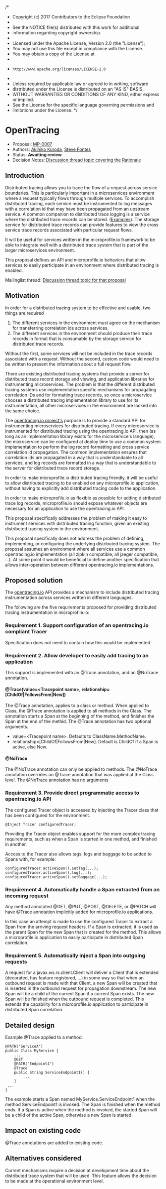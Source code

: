 /*
 * Copyright (c) 2017 Contributors to the Eclipse Foundation
 *
 * See the NOTICE file(s) distributed with this work for additional
 * information regarding copyright ownership.
 *
 * Licensed under the Apache License, Version 2.0 (the "License");
 * You may not use this file except in compliance with the License.
 * You may obtain a copy of the License at
 *
 *     http://www.apache.org/licenses/LICENSE-2.0
 *
 * Unless required by applicable law or agreed to in writing, software
 * distributed under the License is distributed on an "AS IS" BASIS,
 * WITHOUT WARRANTIES OR CONDITIONS OF ANY KIND, either express or implied.
 * See the License for the specific language governing permissions and
 * limitations under the License.
 */
 
# OpenTracing

* Proposal: [MP-0007](0007-DistributedTracing.md)
* Authors: [Akihiko Kuroda](https://github.com/akihikokuroda), [Steve Fontes](https://github.com/Steve-Fontes)
* Status: **Awaiting review**
* Decision Notes: [Discussion thread topic covering the  Rationale](https://groups.google.com/forum/#!topic/microprofile/YxKba36lye4)

## Introduction

Distributed tracing allows you to trace the flow of a request across service boundaries.
This is particularly important in a microservices environment where a request typically flows through multiple services.
To accomplish distributed tracing, each service must be instrumented to log messages with a correlation id that may have been propagated from an upstream service.
A common companion to distributed trace logging is a service where the distributed trace records can be stored. ([Examples](http://opentracing.io/documentation/pages/supported-tracers.html)).
The storage service for distributed trace records can provide features to view the cross service trace records associated with particular request flows.

It will be useful for services written in the microprofile.io framework to be able to integrate well with a distributed trace system that is part of the larger microservices environment.

This proposal defines an API and microprofile.io behaviors that allow services to easily participate in an environment where distributed tracing is enabled.

Mailinglist thread: [Discussion thread topic for that proposal](https://groups.google.com/forum/#!topic/microprofile/YxKba36lye4)

## Motivation

In order for a distributed tracing system to be effective and usable, two things are required
1. The different services in the environment must agree on the mechanism for transferring correlation ids across services.
2. The different services in the environment should produce their trace records in format that is consumable by the storage service for distributed trace records.

Without the first, some services will not be included in the trace records associated with a request.
Without the second, custom code would need to be written to present the information about a full request flow.

There are existing distributed tracing systems that provide a server for distributed trace record storage and viewing, and application libraries for instrumenting microservices.
The problem is that the different distributed tracing systems use implementation specific mechanisms for propagating correlation IDs and for formatting trace records,
so once a microservice chooses a distributed tracing implementation library to use for its instrumentation, all other microservices in the environment are locked into the same choice.

The [opentracing.io project's](http://opentracing.io/) purpose is to provide a standard API for instrumenting microservices for distributed tracing.
If every microservice is instrumented for distributed tracing using the opentracing.io API, then (as long as an implementation library exists for the microservice's language),
the microservice can be configured at deploy time to use a common system implementation to perform the log record formatting and cross service correlation id propagation.
The common implementation ensures that correlation ids are propagated in a way that is understandable to all services,
and log records are formatted in a way that is understandable to the server for distributed trace record storage.

In order to make microprofile.io distributed tracing friendly, it will be useful to allow distributed tracing to be enabled on any microprofile.io application,
without having to explicitly add distributed tracing code to the application.

In order to make microprofile.io as flexible as possible for adding distributed trace log records, microprofile.io should expose whatever objects are necessary for an application to use the opentracing.io API.

This proposal specifically addresses the problem of making it easy to instrument services with distributed tracing function, given an existing distributed tracing system in the environment.

This proposal specifically does not address the problem of defining, implementing, or configuring the underlying distributed tracing system. The proposal assumes an environment where all services use a common opentracing.io implementation (all zipkin compatible, all jaeger compatible, ...). At some point it would be beneficial to define another specification that allows inter-operation between different opentracing.io implementations.

## Proposed solution

The [opentracing.io](http://opentracing.io) API provides a mechanism to include distributed tracing instrumentation across services written in different languages.

The following are the five requirements proposed for providing distributed tracing instrumentation in microprofile.io:

### Requirement 1. Support configuration of an opentracing.io compliant Tracer

Specification does not need to contain how this would be implemented.

### Requirement 2. Allow developer to easily add tracing to an application

This support is implemented with an @Trace annotation, and an @NoTrace annotation.

#### @Trace(value=&lt;Tracepoint name&gt;, relationship=[ChildOf|FollowsFrom|New])
The @Trace annotation, applies to a class or method. When applied to Class, the @Trace annotation is applied to all methods in the Class. The annotation starts a Span at the beginning of the method, and finishes the Span at the end of the methid. The @Trace annotation has two optional arguments.
* value=&lt;Tracepoint name&gt;. Defaults to ClassName.MethodName.
* relationship=[ChildOf|FollowsFrom|New]. Default is ChildOf if a Span is active, else New.

#### @NoTrace
The @NoTrace annotation can only be applied to methods. The @NoTrace annotation overrides an @Trace annotation that was applied at the Class level. The @NoTrace annotation has no arguments

### Requirement 3. Provide direct programmatic access to opentracing.io API
The configured Tracer object is accessed by injecting the Tracer class that has been configured for the environment.

```
@Inject Tracer configuredTracer;
```


Providing the Tracer object enables support for the more complex tracing requirements, such as when a Span is started in one method, and finished in another.

Access to the Tracer also allows tags, logs and baggage to be added to Spans with, for example:

```
configuredTracer.activeSpan().setTag(...);
configuredTracer.activeSpan().log(...);
configuredTracer.activeSpan().setBaggage(...);
```

### Requirement 4. Automatically handle a Span extracted from an incoming request

Any method annotated @GET, @PUT, @POST, @DELETE, or @PATCH will have @Trace annotation implicitly added for microprofile.io applications.

In this case an attempt is made to use the configured Tracer to extract a Span from the arriving request headers. If a Span is extracted, it is used as the parent Span for the new Span that is created for the method. This allows a microprofile.io application to easily participate in distributed Span correlation.

### Requirement 5. Automatically inject a Span into outgoing requests

A request for a javax.ws.rs.client.Client will deliver a Client that is extended (decorated, has feature registered, ...) in some way so that when an outbound request is made with that Client, a new Span will be created that is inserted in the outbound request for propagation downstream. The new Span will be a child of the current Span if a current Span exists. The new Span will be finished when the outbound request is completed. This extends the capability for a microprofile.io application to participate in distributed Span correlation.

## Detailed design
Example @Trace applied to a method:

```
@PATH("ServiceA")
public Class MyService {
	...
	@GET
	@PATH("Endpoint1")
	@Trace
	public String ServiceEndpoint1() {
		...
	}
 ...
}
```
The example starts a Span named MyService.ServiceEndpoint1 when the method ServiceEndpoint1 is invoked. The Span is finished when the method ends. If a Span is active when the method is invoked, the started Span will be a child of the active Span, otherwise a new Span is started.

## Impact on existing code
@Trace annotations are added to existing code.

## Alternatives considered
Current mechanisms require a decision at development time about the distributed trace system that will be used.
This feature allows the decision to be made at the operational environment level.
